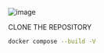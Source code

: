 ![image](https://github.com/shantanuborade007/ptc-assingment-monorepo-microservice/assets/87964277/d1b15e7f-c4f6-48de-b1fa-e62036ae4bbb)

CLONE THE REPOSITORY

```bash
docker compose --build -V
